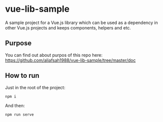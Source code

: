 # vue-lib-sample
A sample project for a Vue.js library which can be used as a dependency in other Vue.js projects and keeps components, helpers and etc.

## Purpose
You can find out about purpos of this repo here:<br>
https://github.com/aliafsah1988/vue-lib-sample/tree/master/doc <br>
## How to run
Just in the root of the project:
```
npm i
```
And then:
```
npm run serve
```